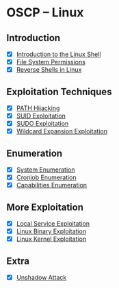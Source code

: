 # OSCP – Linux

## Introduction

- [X] [Introduction to the Linux Shell](https://www.youtube.com/watch?v=YDoKDEfugI4)
- [X] [File System Permissions](https://www.youtube.com/watch?v=ebFrveeBMN0)
- [X] [Reverse Shells in Linux](https://www.youtube.com/watch?v=8zt_jIwC7cY)

## Exploitation Techniques

- [X] [PATH Hijacking](https://www.youtube.com/watch?v=IPs5xz5aEzk)
- [X] [SUID Exploitation](https://www.youtube.com/watch?v=sQW-Bja7pvE)
- [X] [SUDO Exploitation](https://www.youtube.com/watch?v=GCaCK_BaGig)
- [X] [Wildcard Expansion Exploitation](https://www.youtube.com/watch?v=pKefnEhhGV0)

## Enumeration

- [X] [System Enumeration](https://www.youtube.com/watch?v=TddEf8qyuKI)
- [X] [Cronjob Enumeration](https://www.youtube.com/watch?v=BKnGGqy07gc)
- [X] [Capabilities Enumeration](https://www.youtube.com/watch?v=vbjuVTfVFMA)

## More Exploitation

- [X] [Local Service Exploitation](https://www.youtube.com/watch?v=fXEatXoylqg)
- [X] [Linux Binary Exploitation](https://www.youtube.com/watch?v=C5JUPIvH3t4)
- [X] [Linux Kernel Exploitation](https://www.youtube.com/watch?v=NZ8KcSv8L9U)

## Extra

- [X] [Unshadow Attack](https://www.youtube.com/watch?v=eVlVQHlJC6U)


